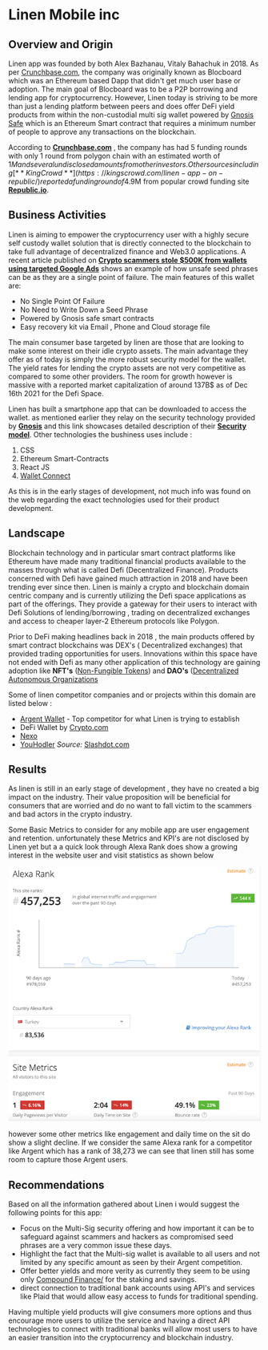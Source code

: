# Linen Mobile inc

## Overview and Origin

Linen app was founded by both Alex Bazhanau, Vitaly Bahachuk in 2018. As per [Crunchbase.com](https://www.crunchbase.com), the company was originally known as Blocboard which was an Ethereum based Dapp that didn't get much user base or adoption. The main goal of Blocboard was to be a P2P borrowing and lending app for cryptocurrency. However, Linen today is striving to be more than just a lending platform between peers and does offer DeFi yield products from within the non-custodial multi sig wallet powered by [Gnosis Safe](https://gnosis-safe.io/) which is an Ethereum Smart contract that requires a minimum number of people to approve any transactions on the blockchain.

According to [**Crunchbase.com**](https://www.crunchbase.com) , the company has had 5 funding rounds with only 1 round from polygon chain with an estimated worth of 1$M and several undisclosed amounts from other investors. Other sources including [**KingCrowd**](https://kingscrowd.com/linen-app-on-republic/) reported a funding round of 4.9$M from popular crowd funding site [**Republic.io**](https://Republic.io).

## Business Activities

Linen is aiming to empower the cryptocurrency user with a highly secure self custody wallet solution that is directly connected to the blockchain to take full advantage of decentralized finance and Web3.0 applications. A recent article published on [**Crypto scammers stole $500K from wallets using targeted Google Ads**](https://www.engadget.com/crypto-scammers-google-ads-phishing-campaign-100044007.html) shows an example of how unsafe seed phrases can be as they are a single point of failure. The main features of this wallet are:

- No Single Point Of Failure
- No Need to Write Down a Seed Phrase
- Powered by Gnosis safe smart contracts
- Easy recovery kit via Email , Phone and Cloud storage file

The main consumer base targeted by linen are those that are looking to make some interest on their idle crypto assets. The main advantage they offer as of today is simply the more robust security model for the wallet. The yield rates for lending the crypto assets are not very competitive as compared to some other providers. The room for growth however is massive with a reported market capitalization of around 137B$ as of Dec 16th 2021 for the Defi Space.

Linen has built a smartphone app that can be downloaded to access the wallet. as mentioned earlier they relay on the security technology provided by [**Gnosis**](https://gnosis-safe.io/) and this link showcases detailed description of their [**Security model**](https://linen.app/articles/crypto-assets-self-custody-linen-wallet-primer/). Other technologies the bushiness uses include :

1) CSS
2) Ethereum Smart-Contracts
2) React JS
3) [Wallet Connect](https://walletconnect.com/)

As this is in the early stages of development, not much info was found on the web regarding the exact technologies used for their product development.

## Landscape

Blockchain technology and in particular smart contract platforms like Ethereum have made many traditional financial products available to the masses through what is called Defi (Decentralized Finance). Products concerned with Defi have gained much attraction in 2018 and have been trending ever since then. Linen is mainly a crypto and blockchain domain centric company and is currently utilizing the Defi space applications as part of the offerings. They provide a gateway for their users to interact with Defi Solutions of lending/borrowing , trading on decentralized exchanges and access to cheaper layer-2 Ethereum protocols like Polygon.

Prior to DeFi making headlines back in 2018 , the main products offered by smart contract blockchains was DEX's ( Decentralized exchanges) that provided trading opportunities for users. Innovations within this space have not ended with Defi as many other application of this technology are gaining adoption like **NFT's** ([Non-Fungible Tokens](https://www.investopedia.com/non-fungible-tokens-nft-5115211)) and **DAO's** ([Decentralized Autonomous Organizations](https://www.investopedia.com/tech/what-dao/)

Some of linen competitor companies and or projects within this domain are listed below :

- [Argent Wallet](https://www.argent.xyz/) - Top competitor for what Linen is trying to establish
- DeFi Wallet by [Crypto.com](https://www.crypto.com)
- [Nexo](www.coinbase.com)
- [YouHodler](https://www.youhodler.com/)
*Source:* [Slashdot.com](https://slashdot.org/software/comparison/Argent-Wallet-vs-Linen-App-vs-Nexo-vs-YouHodler/)

## Results

As linen is still in an early stage of development , they have no created a big impact on the industry. Their value proposition will be beneficial for consumers that are worried and do no want to fall victim to the scammers and bad actors in the crypto industry.

Some Basic Metrics to consider for any mobile app are user engagement and retention. unfortunately these Metrics and KPI's are not disclosed by Linen yet but a a quick look through Alexa Rank does show a growing interest in the website user and visit statistics as shown below

[![Alexa Rank](alexa_rank.png)](https://www.alexa.com/siteinfo/linen.app)

however some other metrics like engagement and daily time on the sit do show  a slight decline. If we consider the same Alexa rank for a competitor like Argent which has a rank of 38,273 we can see that linen still has some room to capture those Argent users.

## Recommendations

Based on all the information gathered about Linen i would suggest the following points for this app:

- Focus on the Multi-Sig security offering and how important it can be to safeguard against scammers and hackers as compromised seed phrases are a very common issue these days.
- Highlight the fact that the Multi-sig wallet is available to all users and not limited by any specific amount as seen by their Argent competition.
- Offer better yields and more verity as currently they seem to be using only [Compound Finance/](https://compound.finance/) for the staking and savings.
- direct connection to traditional bank accounts using API's and services like Plaid that would allow easy access to funds for traditional spending.

Having multiple yield products will give consumers more options and thus encourage more users to utilize the service and having a direct API technologies to connect with traditional banks will allow most users to have an easier transition into the cryptocurrency and blockchain industry.
